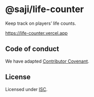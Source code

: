 @saji/life-counter
==================

Keep track on players’ life counts.

<https://life-counter.vercel.app>

Code of conduct
---------------

We have adapted [Contributor Covenant](./CODE_OF_CONDUCT.md).


License
-------

Licensed under [ISC](./LICENSE).
